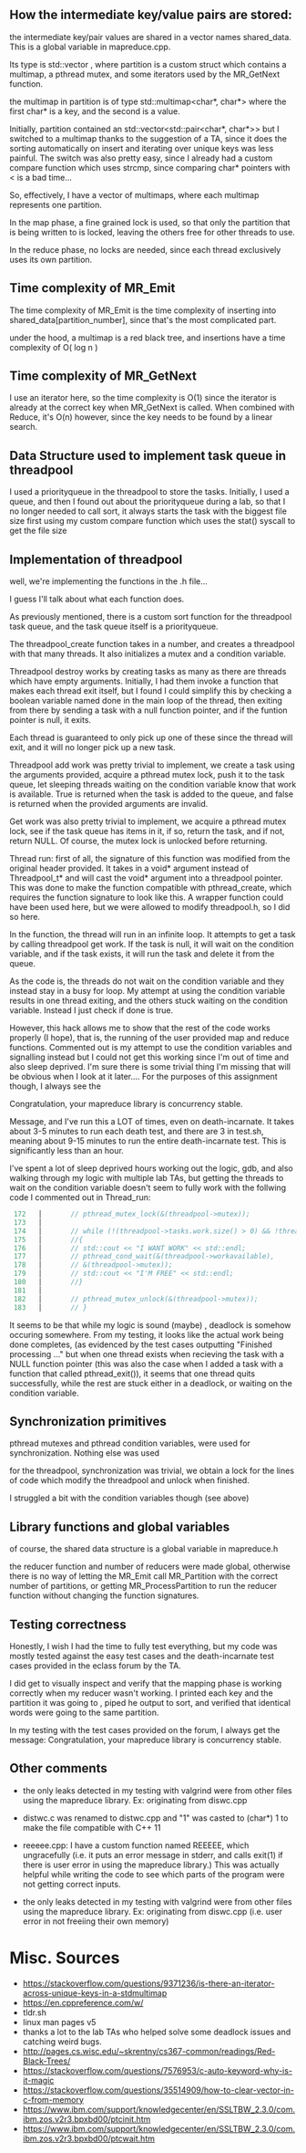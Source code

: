 ## How the intermediate key/value pairs are stored:
the intermediate key/pair values are shared in a vector names shared_data.
This is a global variable in mapreduce.cpp.

Its type is std::vector<partition>
, where partition is a custom struct which contains a multimap,
a pthread mutex, and some iterators used by the MR_GetNext function.

the multimap in partition is of type
std::multimap<char*, char*>
where the first char* is a key, and the second is a value.

Initially, partition contained an std::vector<std::pair<char*, char*>>
but I switched to a multimap thanks to the suggestion of a TA,
since it does the sorting automatically on insert and iterating over unique
keys was less painful. The switch was also pretty easy, since I already
had a custom compare function which uses strcmp, since comparing
char* pointers with < is a bad time...

So, effectively, I have a vector of multimaps,
where each multimap represents one partition. 

In the map phase, a fine grained lock is used, so that
only the partition that is being written to is locked,
leaving the others free for other threads to use.

In the reduce phase, no locks are needed, since each thread exclusively uses
its own partition.


## Time complexity of MR_Emit
The time complexity of MR_Emit is the time complexity of inserting
into shared_data[partition_number], since that's the most complicated
part. 

under the hood, a multimap is a red black tree, and insertions have a
time complexity of O( log n )

## Time complexity of MR_GetNext
I use an iterator here, so the time complexity is O(1) since the iterator
is already at the correct key when MR_GetNext is called.
When combined with Reduce, it's O(n) however, since the key needs to be found
by a linear search. 

## Data Structure used to implement task queue in threadpool
I used a priorityqueue in the threadpool to store the tasks.
Initially, I used a queue, and then I found out about the priorityqueue
during a lab, so that I no longer needed to call sort, it always starts
the task with the biggest file size first using my custom compare function
which uses the stat() syscall to get the file size

## Implementation of threadpool
well, we're implementing the functions in the .h file...

I guess I'll talk about what each function does.

As previously mentioned, there is a custom sort function for the threadpool
task queue, and the task queue itself is a priorityqueue. 

The threadpool_create function takes in a number, and creates a threadpool
with that many threads. It also initializes a mutex and a condition variable.


Threadpool destroy works by creating tasks as many as there are threads 
which have empty arguments.
Initially, I had them invoke a function that makes each thread exit itself, 
but I found I could simplify this by checking a boolean variable
named done in the main loop of the thread, then exiting from there
by sending a task with a null function pointer, and if the funtion
pointer is null, it exits.  

Each thread is
guaranteed to only pick up one of these since the thread will exit, and it will
no longer pick up a new task. 


Threadpool add work was pretty trivial to implement,
we create a task using the arguments provided,
acquire a pthread mutex lock,
push it to the task queue,
let sleeping threads waiting on the condition variable know that work is
available. True is returned when the task is added to the queue, 
and false is returned when the provided arguments are invalid. 

Get work was also pretty trivial to implement,
we acquire a pthread mutex lock,
see if the task queue has items in it, 
if so, return the task,
and if not, return NULL.
Of course, the mutex lock is unlocked before returning.

Thread run:
first of all, the signature of this function was modified from the original
header provided. It takes in a void* argument instead of Threadpool_t*
and will cast the void* argument into a threadpool pointer.
This was done to make the function compatible with pthread_create, which
requires the function signature to look like this. A wrapper function
could have been used here, but we were allowed to modify threadpool.h, so
I did so here. 

In the function, the thread will run in an infinite loop. It attempts to
get a task by calling threadpool get work. If the task is null, it will
wait on the condition variable, and if the task exists, it will run the task
and delete it from the queue. 

As the code is, the threads do not wait on the condition variable
and they instead stay in a busy for loop. 
My attempt at using the condition variable results in one
thread exiting, and the others stuck waiting on the condition variable.
Instead I just check if done is true.

However, this hack allows me to show that the
rest of the code works properly (I hope), that is, the running of the
user provided map and reduce functions. Commented out is my attempt to
use the condition variables and signalling instead  but I
could not get this working since I'm out of time and also sleep deprived.
I'm sure there is some trivial thing I'm missing that will be obvious when
I look at it later....
For the purposes of this assignment though, I always see the 

Congratulation, your mapreduce library is concurrency stable.

Message, and I've run this a LOT of times, even on death-incarnate.
It takes about 3-5 minutes to run each death test, and there are 3
in test.sh, meaning about 9-15 minutes to run the entire death-incarnate
test. This is significantly less than an hour.

I've spent a lot of sleep deprived hours working out the logic, gdb, and
also walking through my logic with multiple lab TAs, but getting the
threads to wait on the condition variable doesn't seem to fully work with the
follwing code I commented out in Thread_run:

```c++
 172   │       // pthread_mutex_lock(&(threadpool->mutex));
 173   │ 
 174   │       // while (!(threadpool->tasks.work.size() > 0) && !threadpool->done)
 175   │       //{
 176   │       // std::cout << "I WANT WORK" << std::endl;
 177   │       // pthread_cond_wait(&(threadpool->workavailable),
 178   │       // &(threadpool->mutex));
 179   │       // std::cout << "I'M FREE" << std::endl;
 180   │       //}
 181   │ 
 182   │       // pthread_mutex_unlock(&(threadpool->mutex));
 183   │       // }
 ```

 It seems to be that while my logic is sound (maybe) , deadlock is somehow occuring somewhere.
 From my testing, it looks like the actual work being done completes,
 (as evidenced by the test cases outputting "Finished processing ..." 
 but  when one thread exists when recieving the task with a NULL function
 pointer (this was also the case when I added a task with a function that called
 pthread_exit()), it seems that one thread quits successfully, while the
 rest are stuck either in a deadlock, or waiting on the condition variable. 

## Synchronization primitives
pthread mutexes and 
pthread condition variables, 
were used for synchronization. 
Nothing else was used

for the threadpool, synchronization was trivial, we 
obtain a lock for the lines of code which modify the threadpool and unlock
when finished. 

I struggled a bit with the condition variables though (see above)

## Library functions and global variables
of course, the shared data structure is a global variable in mapreduce.h

the reducer function and number of reducers were made global,
otherwise there is no way of letting the MR_Emit call MR_Partition with
the correct number of partitions, or getting MR_ProcessPartition to
run the reducer function without changing the function signatures. 



## Testing correctness
Honestly, I wish I had the time to fully test everything, but my code
was mostly tested against the easy test cases and the death-incarnate test
cases provided in the eclass forum by the TA. 

I did get to visually inspect and verify that the mapping phase is working
correctly when my reducer wasn't working. I printed each key and the
partition it was going to , piped he output to sort, and verified that
identical words were going to the same partition. 

In my testing with the test cases provided on the forum,
I always get the message:
Congratulation, your mapreduce library is concurrency stable.

## Other comments
- the only leaks detected in my testing with valgrind were from other files
  using the mapreduce library. Ex: originating from diswc.cpp
- distwc.c was renamed to distwc.cpp and "1" was casted to (char*) 1 to make
  the file compatible with C++ 11

- reeeee.cpp: 
  I have a custom function named REEEEE, which ungracefully
  (i.e. it puts an error message in stderr, and calls exit(1)
  if there is user error in using the mapreduce library.)
  This was actually helpful while writing the code to see which parts
  of the program were not getting correct inputs. 
- the only leaks detected in my testing with valgrind were from other files
  using the mapreduce library. Ex: originating from diswc.cpp
  (i.e. user error in not freeiing their own memory)

# Misc. Sources
- https://stackoverflow.com/questions/9371236/is-there-an-iterator-across-unique-keys-in-a-stdmultimap
- https://en.cppreference.com/w/
- tldr.sh
- linux man pages v5
- thanks a lot to the lab TAs who helped solve some deadlock issues and
  catching weird bugs. 
- http://pages.cs.wisc.edu/~skrentny/cs367-common/readings/Red-Black-Trees/
- https://stackoverflow.com/questions/7576953/c-auto-keyword-why-is-it-magic
- https://stackoverflow.com/questions/35514909/how-to-clear-vector-in-c-from-memory
- https://www.ibm.com/support/knowledgecenter/en/SSLTBW_2.3.0/com.ibm.zos.v2r3.bpxbd00/ptcinit.htm
- https://www.ibm.com/support/knowledgecenter/en/SSLTBW_2.3.0/com.ibm.zos.v2r3.bpxbd00/ptcwait.htm
